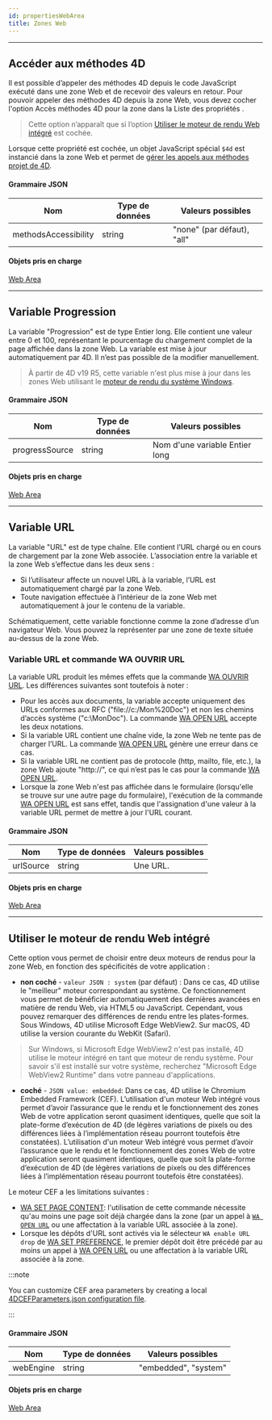 ```yaml
---
id: propertiesWebArea
title: Zones Web
---
```


---

## Accéder aux méthodes 4D

Il est possible d’appeler des méthodes 4D depuis le code JavaScript exécuté dans une zone Web et de recevoir des valeurs en retour. Pour pouvoir appeler des méthodes 4D depuis la zone Web, vous devez cocher l'option Accès méthodes 4D pour la zone dans la Liste des propriétés .

> Cette option n’apparaît que si l’option [Utiliser le moteur de rendu Web intégré](#use-embedded-web-rendering-engine) est cochée.

Lorsque cette propriété est cochée, un objet JavaScript spécial `$4d` est instancié dans la zone Web et permet de [gérer les appels aux méthodes projet de 4D](webArea_overview.md#4d-object).

#### Grammaire JSON

| Nom                  | Type de données | Valeurs possibles                             |
| -------------------- | --------------- | --------------------------------------------- |
| methodsAccessibility | string          | "none" (par défaut), "all" |

#### Objets pris en charge

[Web Area](webArea_overview.md)

---

## Variable Progression

La variable "Progression" est de type Entier long. Elle contient une valeur entre 0 et 100, représentant le pourcentage du chargement complet de la page affichée dans la zone Web. La variable est mise à jour automatiquement par 4D. Il n’est pas possible de la modifier manuellement.

> À partir de 4D v19 R5, cette variable n'est plus mise à jour dans les zones Web utilisant le [moteur de rendu du système Windows](./webArea_overview.md#web-rendering-engine).

#### Grammaire JSON

| Nom            | Type de données | Valeurs possibles              |
| -------------- | --------------- | ------------------------------ |
| progressSource | string          | Nom d'une variable Entier long |

#### Objets pris en charge

[Web Area](webArea_overview.md)

---

## Variable URL

La variable "URL" est de type chaîne. Elle contient l’URL chargé ou en cours de chargement par la zone Web associée. L’association entre la variable et la zone Web s’effectue dans les deux sens :

- Si l’utilisateur affecte un nouvel URL à la variable, l’URL est automatiquement chargé par la zone Web.
- Toute navigation effectuée à l’intérieur de la zone Web met automatiquement à jour le contenu de la variable.

Schématiquement, cette variable fonctionne comme la zone d’adresse d’un navigateur Web. Vous pouvez la représenter par une zone de texte située au-dessus de la zone Web.

### Variable URL et commande WA OUVRIR URL

La variable URL produit les mêmes effets que la commande [WA OUVRIR URL](https://doc.4d.com/4Dv18/4D/18/WA-OPEN-URL.301-4504841.en.html). Les différences suivantes sont toutefois à noter :

- Pour les accès aux documents, la variable accepte uniquement des URLs conformes aux RFC ("file://c:/Mon%20Doc") et non les chemins d’accès système ("c:\MonDoc"). La commande [WA OPEN URL](https://doc.4d.com/4Dv18/4D/18/WA-OPEN-URL.301-4504841.en.html) accepte les deux notations.
- Si la variable URL contient une chaîne vide, la zone Web ne tente pas de charger l’URL. La commande [WA OPEN URL](https://doc.4d.com/4Dv18/4D/18/WA-OPEN-URL.301-4504841.en.html) génère une erreur dans ce cas.
- Si la variable URL ne contient pas de protocole (http, mailto, file, etc.), la zone Web ajoute "http://", ce qui n’est pas le cas pour la commande [WA OPEN URL](https://doc.4d.com/4Dv18/4D/18/WA-OPEN-URL.301-4504841.en.html).
- Lorsque la zone Web n'est pas affichée dans le formulaire (lorsqu'elle se trouve sur une autre page du formulaire), l'exécution de la commande [WA OPEN URL](https://doc.4d.com/4dv20/help/command/fr/page1020.html) est sans effet, tandis que l'assignation d'une valeur à la variable URL permet de mettre à jour l'URL courant.

#### Grammaire JSON

| Nom       | Type de données | Valeurs possibles        |
| --------- | --------------- | ------------------------ |
| urlSource | string          | Une URL. |

#### Objets pris en charge

[Web Area](webArea_overview.md)

---

## Utiliser le moteur de rendu Web intégré

Cette option vous permet de choisir entre deux moteurs de rendus pour la zone Web, en fonction des spécificités de votre application :

- **non coché** - `valeur JSON : system` (par défaut) : Dans ce cas, 4D utilise le "meilleur" moteur correspondant au système. Ce fonctionnement vous permet de bénéficier automatiquement des dernières avancées en matière de rendu Web, via HTML5 ou JavaScript. Cependant, vous pouvez remarquer des différences de rendu entre les plates-formes. Sous Windows, 4D utilise Microsoft Edge WebView2. Sur macOS, 4D utilise la version courante du WebKit (Safari).

> Sur Windows, si Microsoft Edge WebView2 n'est pas installé, 4D utilise le moteur intégré en tant que moteur de rendu système. Pour savoir s'il est installé sur votre système, recherchez "Microsoft Edge WebView2 Runtime" dans votre panneau d'applications.

- **coché** - `JSON value: embedded`: Dans ce cas, 4D utilise le Chromium Embedded Framework (CEF). L’utilisation d'un moteur Web intégré vous permet d’avoir l’assurance que le rendu et le fonctionnement des zones Web de votre application seront quasiment identiques, quelle que soit la plate-forme d’exécution de 4D (de légères variations de pixels ou des différences liées à l’implémentation réseau pourront toutefois être constatées). L’utilisation d'un moteur Web intégré vous permet d’avoir l’assurance que le rendu et le fonctionnement des zones Web de votre application seront quasiment identiques, quelle que soit la plate-forme d’exécution de 4D (de légères variations de pixels ou des différences liées à l’implémentation réseau pourront toutefois être constatées).

Le moteur CEF a les limitations suivantes :

- [WA SET PAGE CONTENT](https://doc.4d.com/4dv20/help/command/fr/page1037.html): l'utilisation de cette commande nécessite qu'au moins une page soit déjà chargée dans la zone (par un appel à [`WA OPEN URL`](https://doc.4d.com/4dv20/help/command/fr/page1020.html) ou une affectation à la variable URL associée à la zone).
- Lorsque les dépôts d'URL sont activés via le sélecteur `WA enable URL drop` de [WA SET PREFERENCE](https://doc.4d.com/4dv20/help/command/fr/page1041.html), le premier dépôt doit être précédé par au moins un appel à [WA OPEN URL](https://doc.4d.com/4dv20/help/command/fr/page1020.html) ou une affectation à la variable URL associée à la zone.

:::note

You can customize CEF area parameters by creating a local [4DCEFParameters.json configuration file](webArea_overview.md#4dcefparametersjson).

:::

#### Grammaire JSON

| Nom       | Type de données | Valeurs possibles    |
| --------- | --------------- | -------------------- |
| webEngine | string          | "embedded", "system" |

#### Objets pris en charge

[Web Area](webArea_overview.md)
